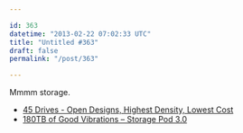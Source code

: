 ```yaml
---

id: 363
datetime: "2013-02-22 07:02:33 UTC"
title: "Untitled #363"
draft: false
permalink: "/post/363"

---
```


Mmmm storage. 

 
 * [45 Drives - Open Designs, Highest Density, Lowest Cost](https://www.45drives.com/)
 * [180TB of Good Vibrations – Storage Pod 3.0](http://blog.backblaze.com/2013/02/20/180tb-of-good-vibrations-storage-pod-3-0/)



